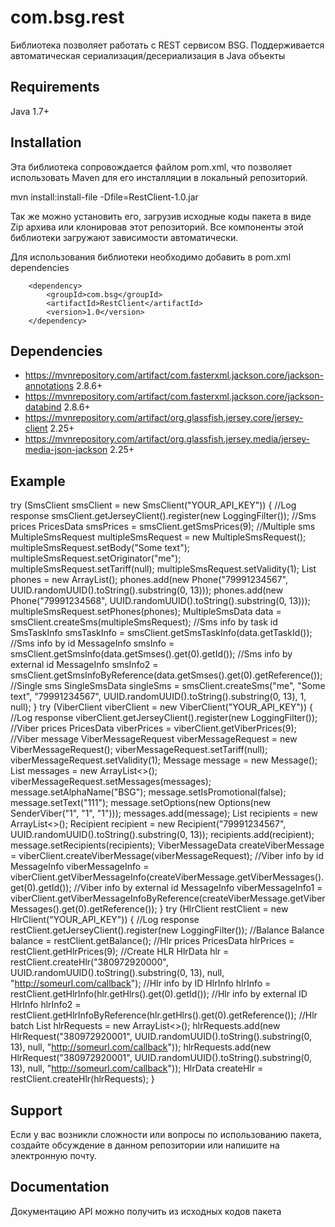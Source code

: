 # com.bsg.rest

Библиотека позволяет работать с REST сервисом BSG. Поддерживается автоматическая сериализация/десериализация в Java объекты

## Requirements

Java 1.7+

## Installation

Эта библиотека сопровождается файлом pom.xml, что позволяет использовать Maven для его инсталляции в локальный репозиторий.

mvn install:install-file -Dfile=RestClient-1.0.jar

Так же можно установить его, загрузив исходные коды пакета в виде Zip архива или клонировав этот репозиторий. Все компоненты этой библиотеки загружают зависимости автоматически.

Для использования библиотеки необходимо добавить в pom.xml dependencies

        <dependency>
            <groupId>com.bsg</groupId>
            <artifactId>RestClient</artifactId>
            <version>1.0</version>
        </dependency>
		
## Dependencies

* https://mvnrepository.com/artifact/com.fasterxml.jackson.core/jackson-annotations 2.8.6+
* https://mvnrepository.com/artifact/com.fasterxml.jackson.core/jackson-databind 2.8.6+
* https://mvnrepository.com/artifact/org.glassfish.jersey.core/jersey-client 2.25+
* https://mvnrepository.com/artifact/org.glassfish.jersey.media/jersey-media-json-jackson 2.25+

## Example

try (SmsClient smsClient = new SmsClient("YOUR_API_KEY")) {
	//Log response
	smsClient.getJerseyClient().register(new LoggingFilter());
	//Sms prices
	PricesData smsPrices = smsClient.getSmsPrices(9);
	//Multiple sms
	MultipleSmsRequest multipleSmsRequest = new MultipleSmsRequest();
	multipleSmsRequest.setBody("Some text");
	multipleSmsRequest.setOriginator("me");
	multipleSmsRequest.setTariff(null);
	multipleSmsRequest.setValidity(1);
	List<Phone> phones = new ArrayList();
	phones.add(new Phone("79991234567", UUID.randomUUID().toString().substring(0, 13)));
	phones.add(new Phone("79991234568", UUID.randomUUID().toString().substring(0, 13)));
	multipleSmsRequest.setPhones(phones);
	MultipleSmsData data = smsClient.createSms(multipleSmsRequest);
	//Sms info by task id
	SmsTaskInfo smsTaskInfo = smsClient.getSmsTaskInfo(data.getTaskId());
	//Sms info by id
	MessageInfo smsInfo = smsClient.getSmsInfo(data.getSmses().get(0).getId());
	//Sms info by external id
	MessageInfo smsInfo2 = smsClient.getSmsInfoByReference(data.getSmses().get(0).getReference());
	//Single sms
	SingleSmsData singleSms = smsClient.createSms("me", "Some text", "79991234567", UUID.randomUUID().toString().substring(0, 13), 1, null);
}
try (ViberClient viberClient = new ViberClient("YOUR_API_KEY")) {
	//Log response
	viberClient.getJerseyClient().register(new LoggingFilter());
	//Viber prices
	PricesData viberPrices = viberClient.getViberPrices(9);
	//Viber message
	ViberMessageRequest viberMessageRequest = new ViberMessageRequest();
	viberMessageRequest.setTariff(null);
	viberMessageRequest.setValidity(1);
	Message message = new Message();
	List<Message> messages = new ArrayList<>();
	viberMessageRequest.setMessages(messages);
	message.setAlphaName("BSG");
	message.setIsPromotional(false);
	message.setText("111");
	message.setOptions(new Options(new SenderViber("1", "1", "1")));
	messages.add(message);
	List<Recipient> recipients = new ArrayList<>();
	Recipient recipient = new Recipient("79991234567", UUID.randomUUID().toString().substring(0, 13));
	recipients.add(recipient);
	message.setRecipients(recipients);
	ViberMessageData createViberMessage = viberClient.createViberMessage(viberMessageRequest);
	//Viber info by id
	MessageInfo viberMessageInfo = viberClient.getViberMessageInfo(createViberMessage.getViberMessages().get(0).getId());
	//Viber info by external id
	MessageInfo viberMessageInfo1 = viberClient.getViberMessageInfoByReference(createViberMessage.getViberMessages().get(0).getReference());
}
try (HlrClient restClient = new HlrClient("YOUR_API_KEY")) {
	//Log response
	restClient.getJerseyClient().register(new LoggingFilter());
	//Balance
	Balance balance = restClient.getBalance();
	//Hlr prices
	PricesData hlrPrices = restClient.getHlrPrices(9);
	//Create HLR
	HlrData hlr = restClient.createHlr("380972920000", UUID.randomUUID().toString().substring(0, 13), null, "http://someurl.com/callback");
	//Hlr info by ID
	HlrInfo hlrInfo = restClient.getHlrInfo(hlr.getHlrs().get(0).getId());
	//Hlr info by external ID
	HlrInfo hlrInfo2 = restClient.getHlrInfoByReference(hlr.getHlrs().get(0).getReference());
	//Hlr batch
	List<HlrRequest> hlrRequests = new ArrayList<>();
	hlrRequests.add(new HlrRequest("380972920001", UUID.randomUUID().toString().substring(0, 13), null, "http://someurl.com/callback"));
	hlrRequests.add(new HlrRequest("380972920001", UUID.randomUUID().toString().substring(0, 13), null, "http://someurl.com/callback"));
	HlrData createHlr = restClient.createHlr(hlrRequests);
}


## Support

Если у вас возникли сложности или вопросы по использованию пакета, создайте обсуждение в данном репозитории или напишите на электронную почту.

## Documentation	

Документацию API можно получить из исходных кодов пакета
